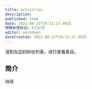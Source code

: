 ```yaml
---
title: activities
description:
published: true
date: 2021-08-21T19:11:17.403Z
特殊标签标记: #无标签
editor: markdown
dateCreated: 2021-08-21T19:11:17.403Z
---
```


请到左边的树状列表，进行查看条目。

## 简介

待续
